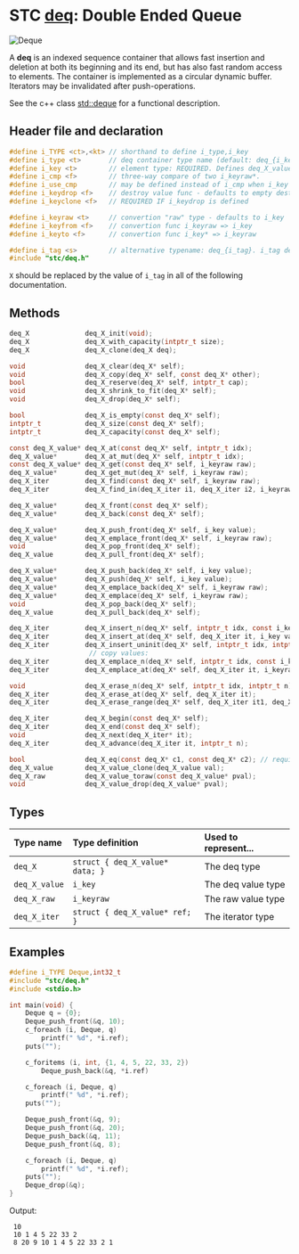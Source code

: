 # STC [deq](../include/stc/deq.h): Double Ended Queue
![Deque](pics/deque.jpg)

A **deq** is an indexed sequence container that allows fast insertion and deletion at both
its beginning and its end, but has also fast random access to elements. The container is
implemented as a circular dynamic buffer. Iterators may be invalidated after push-operations.

See the c++ class [std::deque](https://en.cppreference.com/w/cpp/container/deque) for a functional description.

## Header file and declaration

```c
#define i_TYPE <ct>,<kt> // shorthand to define i_type,i_key
#define i_type <t>       // deq container type name (default: deq_{i_key})
#define i_key <t>        // element type: REQUIRED. Defines deq_X_value
#define i_cmp <f>        // three-way compare of two i_keyraw*.
#define i_use_cmp        // may be defined instead of i_cmp when i_key is an integral/native-type.
#define i_keydrop <f>    // destroy value func - defaults to empty destruct
#define i_keyclone <f>   // REQUIRED IF i_keydrop is defined

#define i_keyraw <t>     // convertion "raw" type - defaults to i_key
#define i_keyfrom <f>    // convertion func i_keyraw => i_key
#define i_keyto <f>      // convertion func i_key* => i_keyraw

#define i_tag <s>        // alternative typename: deq_{i_tag}. i_tag defaults to i_key
#include "stc/deq.h"
```
`X` should be replaced by the value of `i_tag` in all of the following documentation.

## Methods

```c
deq_X              deq_X_init(void);
deq_X              deq_X_with_capacity(intptr_t size);
deq_X              deq_X_clone(deq_X deq);

void               deq_X_clear(deq_X* self);
void               deq_X_copy(deq_X* self, const deq_X* other);
bool               deq_X_reserve(deq_X* self, intptr_t cap);
void               deq_X_shrink_to_fit(deq_X* self);
void               deq_X_drop(deq_X* self);                                      // destructor

bool               deq_X_is_empty(const deq_X* self);
intptr_t           deq_X_size(const deq_X* self);
intptr_t           deq_X_capacity(const deq_X* self);

const deq_X_value* deq_X_at(const deq_X* self, intptr_t idx);
deq_X_value*       deq_X_at_mut(deq_X* self, intptr_t idx);
const deq_X_value* deq_X_get(const deq_X* self, i_keyraw raw);                   // return NULL if not found
deq_X_value*       deq_X_get_mut(deq_X* self, i_keyraw raw);                     // mutable get
deq_X_iter         deq_X_find(const deq_X* self, i_keyraw raw);
deq_X_iter         deq_X_find_in(deq_X_iter i1, deq_X_iter i2, i_keyraw raw);   // return vec_X_end() if not found

deq_X_value*       deq_X_front(const deq_X* self);
deq_X_value*       deq_X_back(const deq_X* self);

deq_X_value*       deq_X_push_front(deq_X* self, i_key value);
deq_X_value*       deq_X_emplace_front(deq_X* self, i_keyraw raw);
void               deq_X_pop_front(deq_X* self);
deq_X_value        deq_X_pull_front(deq_X* self);                                // move out front element

deq_X_value*       deq_X_push_back(deq_X* self, i_key value);
deq_X_value*       deq_X_push(deq_X* self, i_key value);                         // alias for push_back()
deq_X_value*       deq_X_emplace_back(deq_X* self, i_keyraw raw);
deq_X_value*       deq_X_emplace(deq_X* self, i_keyraw raw);                     // alias for emplace_back()
void               deq_X_pop_back(deq_X* self);
deq_X_value        deq_X_pull_back(deq_X* self);                                 // move out last element

deq_X_iter         deq_X_insert_n(deq_X* self, intptr_t idx, const i_key[] arr, intptr_t n);  // move values
deq_X_iter         deq_X_insert_at(deq_X* self, deq_X_iter it, i_key value);    // move value
deq_X_iter         deq_X_insert_uninit(deq_X* self, intptr_t idx, intptr_t n);   // uninitialized data
                    // copy values:
deq_X_iter         deq_X_emplace_n(deq_X* self, intptr_t idx, const i_keyraw[] arr, intptr_t n);
deq_X_iter         deq_X_emplace_at(deq_X* self, deq_X_iter it, i_keyraw raw);

void               deq_X_erase_n(deq_X* self, intptr_t idx, intptr_t n);
deq_X_iter         deq_X_erase_at(deq_X* self, deq_X_iter it);
deq_X_iter         deq_X_erase_range(deq_X* self, deq_X_iter it1, deq_X_iter it2);

deq_X_iter         deq_X_begin(const deq_X* self);
deq_X_iter         deq_X_end(const deq_X* self);
void               deq_X_next(deq_X_iter* it);
deq_X_iter         deq_X_advance(deq_X_iter it, intptr_t n);

bool               deq_X_eq(const deq_X* c1, const deq_X* c2); // require i_eq/i_cmp/i_less.
deq_X_value        deq_X_value_clone(deq_X_value val);
deq_X_raw          deq_X_value_toraw(const deq_X_value* pval);
void               deq_X_value_drop(deq_X_value* pval);
```

## Types

| Type name         | Type definition                    | Used to represent...   |
|:------------------|:-----------------------------------|:-----------------------|
| `deq_X`           | `struct { deq_X_value* data; }`    | The deq type          |
| `deq_X_value`     | `i_key`                            | The deq value type    |
| `deq_X_raw`       | `i_keyraw`                         | The raw value type     |
| `deq_X_iter`      | `struct { deq_X_value* ref; }`     | The iterator type      |

## Examples
```c
#define i_TYPE Deque,int32_t
#include "stc/deq.h"
#include <stdio.h>

int main(void) {
    Deque q = {0};
    Deque_push_front(&q, 10);
    c_foreach (i, Deque, q)
        printf(" %d", *i.ref);
    puts("");

    c_foritems (i, int, {1, 4, 5, 22, 33, 2})
        Deque_push_back(&q, *i.ref)

    c_foreach (i, Deque, q)
        printf(" %d", *i.ref);
    puts("");

    Deque_push_front(&q, 9);
    Deque_push_front(&q, 20);
    Deque_push_back(&q, 11);
    Deque_push_front(&q, 8);

    c_foreach (i, Deque, q)
        printf(" %d", *i.ref);
    puts("");
    Deque_drop(&q);
}
```
Output:
```
 10
 10 1 4 5 22 33 2
 8 20 9 10 1 4 5 22 33 2 1
```
